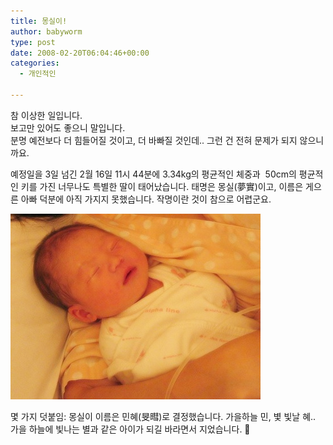 ```yaml
---
title: 몽실이!
author: babyworm
type: post
date: 2008-02-20T06:04:46+00:00
categories:
  - 개인적인

---
```

참 이상한 일입니다.
<br>
보고만 있어도 좋으니 말입니다.
<br>
분명 예전보다 더 힘들어질 것이고, 더 바빠질 것인데.. 그런 건 전혀 문제가 되지 않으니까요.

예정일을 3일 넘긴 2월 16일 11시 44분에 3.34kg의 평균적인 체중과&nbsp; 50cm의 평균적인 키를 가진 너무나도 특별한 딸이 태어났습니다. 태명은 몽실(夢實)이고, 이름은 게으른 아빠 덕분에 아직 가지지 못했습니다. 작명이란 것이 참으로 어렵군요.

<img loading="lazy" decoding="async" src="cfile3.uf.145AFE474D6A7AED25E107.jpg">

몇 가지 덧붙임: 몽실이 이름은 민혜(旻暳)로 결정했습니다. 가을하늘 민, 볓 빛날 혜.. 가을 하늘에 빛나는 별과 같은 아이가 되길 바라면서 지었습니다. 🙂
